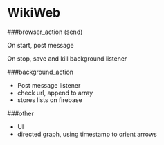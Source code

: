 WikiWeb
=======

###browser_action
(send)

On start, post message 

On stop, save and kill background listener

###background_action
- Post message listener
- check url, append to array
- stores lists on firebase

###other
- UI
- directed graph, using timestamp to orient arrows
